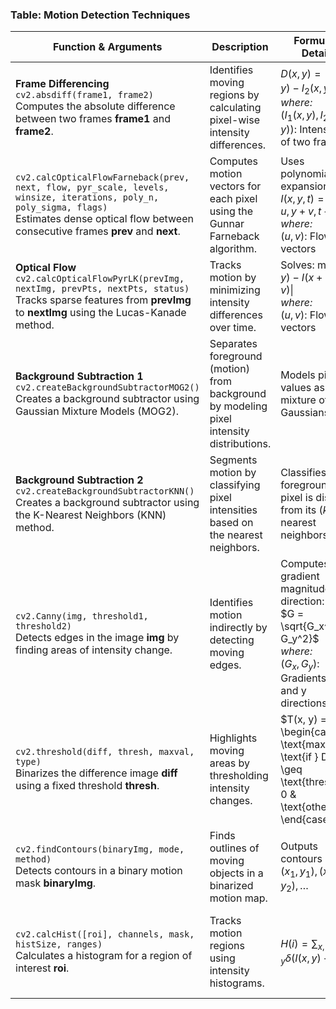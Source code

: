 ### Table: Motion Detection Techniques

| **Function & Arguments** | **Description** | **Formula & Details** | **Advantages** | **Disadvantages** |
|---------------------------|-----------------|------------------------|----------------|--------------------|
|  **Frame Differencing** `cv2.absdiff(frame1, frame2)` <br> Computes the absolute difference between two frames **frame1** and **frame2**. | Identifies moving regions by calculating pixel-wise intensity differences. | $D(x, y) = \|I_1(x, y) - I_2(x, y)\|$ <br> *where:* <br> $(I_1(x, y), I_2(x, y))$: Intensities of two frames. | - Simple and efficient.<br>- Works well for static cameras. | - Sensitive to noise and lighting changes.<br>- Requires careful frame selection. |
| `cv2.calcOpticalFlowFarneback(prev, next, flow, pyr_scale, levels, winsize, iterations, poly_n, poly_sigma, flags)` <br> Estimates dense optical flow between consecutive frames **prev** and **next**. | Computes motion vectors for each pixel using the Gunnar Farneback algorithm. | Uses polynomial expansion: <br> $I(x, y, t) = I(x + u, y + v, t + 1)$ <br> *where:* <br> $(u, v)$: Flow vectors | - Produces dense motion fields.<br>- Useful for detailed motion analysis. | - Computationally expensive.<br>- Sensitive to fast motion and occlusions. |
| **Optical Flow** `cv2.calcOpticalFlowPyrLK(prevImg, nextImg, prevPts, nextPts, status)` <br> Tracks sparse features from **prevImg** to **nextImg** using the Lucas-Kanade method. | Tracks motion by minimizing intensity differences over time. | Solves: $\min \|I(x, y) - I(x + u, y + v)\|$ <br> *where:* <br> $(u, v)$: Flow vectors | - Fast and efficient.<br>- Works well for small, sparse movements. | - Requires good initial keypoints.<br>- Cannot handle large displacements. |
| **Background Subtraction 1** `cv2.createBackgroundSubtractorMOG2()` <br> Creates a background subtractor using Gaussian Mixture Models (MOG2). | Separates foreground (motion) from background by modeling pixel intensity distributions. | Models pixel values as a mixture of Gaussians. | - Handles gradual lighting changes.<br>- Automatically adapts to dynamic backgrounds. | - Computationally intensive.<br>- Sensitive to fast or erratic motion. |
| **Background Subtraction 2** `cv2.createBackgroundSubtractorKNN()` <br> Creates a background subtractor using the K-Nearest Neighbors (KNN) method. | Segments motion by classifying pixel intensities based on the nearest neighbors. | Classifies foreground if pixel is distant from its $(k)$-nearest neighbors. | - Handles dynamic backgrounds.<br>- Robust to noise. | - Slower than simpler methods.<br>- Parameter tuning required. |
| `cv2.Canny(img, threshold1, threshold2)` <br> Detects edges in the image **img** by finding areas of intensity change. | Identifies motion indirectly by detecting moving edges. | Computes gradient magnitude and direction: <br> $G = \sqrt{G_x^2 + G_y^2}$ <br> *where:* <br> $(G_x, G_y)$: Gradients in x and y directions. | - Fast and simple.<br>- Can highlight moving boundaries. | - Not motion-specific.<br>- Sensitive to noise. |
| `cv2.threshold(diff, thresh, maxval, type)` <br> Binarizes the difference image **diff** using a fixed threshold **thresh**. | Highlights moving areas by thresholding intensity changes. | $T(x, y) = \begin{cases} \text{maxval} & \text{if } D(x, y) \geq \text{thresh} \\ 0 & \text{otherwise} \end{cases}$ | - Simple and fast.<br>- Good for static cameras. | - Requires manual threshold selection.<br>- Sensitive to noise. |
| `cv2.findContours(binaryImg, mode, method)` <br> Detects contours in a binary motion mask **binaryImg**. | Finds outlines of moving objects in a binarized motion map. | Outputs contours $C$: $(x_1, y_1), (x_2, y_2), \dots$ | - Useful for object tracking.<br>- Supports hierarchical analysis. | - Requires clean binary input.<br>- Sensitive to noise. |
| `cv2.calcHist([roi], channels, mask, histSize, ranges)` <br> Calculates a histogram for a region of interest **roi**. | Tracks motion regions using intensity histograms. | $H(i) = \sum_{x, y} \delta(I(x, y) - i)$ | - Efficient for object appearance tracking.<br>- Works well with color models. | - Requires stable lighting.<br>- Not robust to occlusions. |
